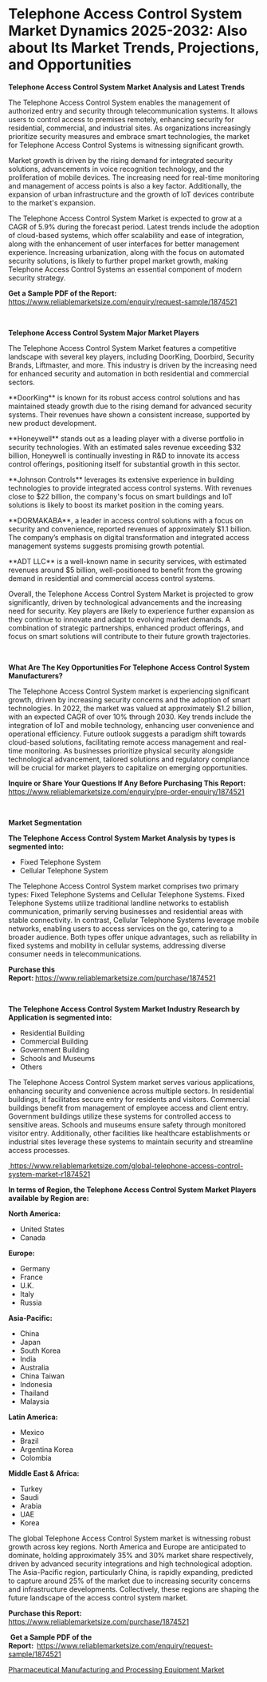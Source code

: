 <p><h1>Telephone Access Control System Market Dynamics 2025-2032: Also about Its Market Trends, Projections, and Opportunities</h1></p><p><strong>Telephone Access Control System Market Analysis and Latest Trends</strong></p>
<p><p>The Telephone Access Control System enables the management of authorized entry and security through telecommunication systems. It allows users to control access to premises remotely, enhancing security for residential, commercial, and industrial sites. As organizations increasingly prioritize security measures and embrace smart technologies, the market for Telephone Access Control Systems is witnessing significant growth.</p><p>Market growth is driven by the rising demand for integrated security solutions, advancements in voice recognition technology, and the proliferation of mobile devices. The increasing need for real-time monitoring and management of access points is also a key factor. Additionally, the expansion of urban infrastructure and the growth of IoT devices contribute to the market's expansion.</p><p>The Telephone Access Control System Market is expected to grow at a CAGR of 5.9% during the forecast period. Latest trends include the adoption of cloud-based systems, which offer scalability and ease of integration, along with the enhancement of user interfaces for better management experience. Increasing urbanization, along with the focus on automated security solutions, is likely to further propel market growth, making Telephone Access Control Systems an essential component of modern security strategy.</p></p>
<p><strong>Get a Sample PDF of the Report:&nbsp;</strong> <a href="https://www.reliablemarketsize.com/enquiry/request-sample/1874521?utm_campaign=2803&utm_medium=2&utm_source=Github&utm_content=ia&utm_term=28022025&utm_id=telephone-access-control-system">https://www.reliablemarketsize.com/enquiry/request-sample/1874521</a></p>
<p>&nbsp;</p>
<p><strong>Telephone Access Control System Major Market Players</strong></p>
<p><p>The Telephone Access Control System Market features a competitive landscape with several key players, including DoorKing, Doorbird, Security Brands, Liftmaster, and more. This industry is driven by the increasing need for enhanced security and automation in both residential and commercial sectors.</p><p>**DoorKing** is known for its robust access control solutions and has maintained steady growth due to the rising demand for advanced security systems. Their revenues have shown a consistent increase, supported by new product development.</p><p>**Honeywell** stands out as a leading player with a diverse portfolio in security technologies. With an estimated sales revenue exceeding $32 billion, Honeywell is continually investing in R&D to innovate its access control offerings, positioning itself for substantial growth in this sector.</p><p>**Johnson Controls** leverages its extensive experience in building technologies to provide integrated access control systems. With revenues close to $22 billion, the company's focus on smart buildings and IoT solutions is likely to boost its market position in the coming years.</p><p>**DORMAKABA**, a leader in access control solutions with a focus on security and convenience, reported revenues of approximately $1.1 billion. The company’s emphasis on digital transformation and integrated access management systems suggests promising growth potential.</p><p>**ADT LLC** is a well-known name in security services, with estimated revenues around $5 billion, well-positioned to benefit from the growing demand in residential and commercial access control systems.</p><p>Overall, the Telephone Access Control System Market is projected to grow significantly, driven by technological advancements and the increasing need for security. Key players are likely to experience further expansion as they continue to innovate and adapt to evolving market demands. A combination of strategic partnerships, enhanced product offerings, and focus on smart solutions will contribute to their future growth trajectories.</p></p>
<p>&nbsp;</p>
<p><strong>What Are The Key Opportunities For Telephone Access Control System Manufacturers?</strong></p>
<p><p>The Telephone Access Control System market is experiencing significant growth, driven by increasing security concerns and the adoption of smart technologies. In 2022, the market was valued at approximately $1.2 billion, with an expected CAGR of over 10% through 2030. Key trends include the integration of IoT and mobile technology, enhancing user convenience and operational efficiency. Future outlook suggests a paradigm shift towards cloud-based solutions, facilitating remote access management and real-time monitoring. As businesses prioritize physical security alongside technological advancement, tailored solutions and regulatory compliance will be crucial for market players to capitalize on emerging opportunities.</p></p>
<p><strong>Inquire or Share Your Questions If Any Before Purchasing This Report:</strong> <a href="https://www.reliablemarketsize.com/enquiry/pre-order-enquiry/1874521?utm_campaign=2803&utm_medium=2&utm_source=Github&utm_content=ia&utm_term=28022025&utm_id=telephone-access-control-system">https://www.reliablemarketsize.com/enquiry/pre-order-enquiry/1874521</a></p>
<p>&nbsp;</p>
<p><strong>Market Segmentation</strong></p>
<p><strong>The Telephone Access Control System Market Analysis by types is segmented into:</strong></p>
<p><ul><li>Fixed Telephone System</li><li>Cellular Telephone System</li></ul></p>
<p><p>The Telephone Access Control System market comprises two primary types: Fixed Telephone Systems and Cellular Telephone Systems. Fixed Telephone Systems utilize traditional landline networks to establish communication, primarily serving businesses and residential areas with stable connectivity. In contrast, Cellular Telephone Systems leverage mobile networks, enabling users to access services on the go, catering to a broader audience. Both types offer unique advantages, such as reliability in fixed systems and mobility in cellular systems, addressing diverse consumer needs in telecommunications.</p></p>
<p><strong>Purchase this Report:&nbsp;</strong><a href="https://www.reliablemarketsize.com/purchase/1874521?utm_campaign=2803&utm_medium=2&utm_source=Github&utm_content=ia&utm_term=28022025&utm_id=telephone-access-control-system">https://www.reliablemarketsize.com/purchase/1874521</a></p>
<p>&nbsp;</p>
<p><strong>The Telephone Access Control System Market Industry Research by Application is segmented into:</strong></p>
<p><ul><li>Residential Building</li><li>Commercial Building</li><li>Government Building</li><li>Schools and Museums</li><li>Others</li></ul></p>
<p><p>The Telephone Access Control System market serves various applications, enhancing security and convenience across multiple sectors. In residential buildings, it facilitates secure entry for residents and visitors. Commercial buildings benefit from management of employee access and client entry. Government buildings utilize these systems for controlled access to sensitive areas. Schools and museums ensure safety through monitored visitor entry. Additionally, other facilities like healthcare establishments or industrial sites leverage these systems to maintain security and streamline access processes.</p></p>
<p><a href="https://www.reliablemarketsize.com/global-telephone-access-control-system-market-r1874521?utm_campaign=2803&utm_medium=2&utm_source=Github&utm_content=ia&utm_term=28022025&utm_id=telephone-access-control-system">&nbsp;https://www.reliablemarketsize.com/global-telephone-access-control-system-market-r1874521</a></p>
<p><strong>In terms of Region, the Telephone Access Control System Market Players available by Region are:</strong></p>
<p>
    <p> <strong> North America: </strong>
        <ul>
            <li>United States</li>
            <li>Canada</li>
        </ul>
        </p> 
    <p> <strong> Europe: </strong>
        <ul>
            <li>Germany</li>
            <li>France</li>
            <li>U.K.</li>
            <li>Italy</li>
            <li>Russia</li>
        </ul>
        </p> 
    <p> <strong> Asia-Pacific: </strong>
        <ul>
            <li>China</li>
            <li>Japan</li>
            <li>South Korea</li>
            <li>India</li>
            <li>Australia</li>
            <li>China Taiwan</li>
            <li>Indonesia</li>
            <li>Thailand</li>
            <li>Malaysia</li>
        </ul>
        </p> 
    <p> <strong> Latin America: </strong>
        <ul>
            <li>Mexico</li>
            <li>Brazil</li>
            <li>Argentina Korea</li>
            <li>Colombia</li>
        </ul>
        </p> 
    <p> <strong> Middle East & Africa: </strong>
        <ul>
            <li>Turkey</li>
            <li>Saudi</li>
            <li>Arabia</li>
            <li>UAE</li>
            <li>Korea</li>
        </ul>
    </p>
    </p>
<p><p>The global Telephone Access Control System market is witnessing robust growth across key regions. North America and Europe are anticipated to dominate, holding approximately 35% and 30% market share respectively, driven by advanced security integrations and high technological adoption. The Asia-Pacific region, particularly China, is rapidly expanding, predicted to capture around 25% of the market due to increasing security concerns and infrastructure developments. Collectively, these regions are shaping the future landscape of the access control system market.</p></p>
<p><strong>Purchase this Report: </strong><a href="https://www.reliablemarketsize.com/purchase/1874521?utm_campaign=2803&utm_medium=2&utm_source=Github&utm_content=ia&utm_term=28022025&utm_id=telephone-access-control-system">https://www.reliablemarketsize.com/purchase/1874521</a></p>
<p>&nbsp;<strong>Get a Sample PDF of the Report:&nbsp;&nbsp;</strong><a href="https://www.reliablemarketsize.com/enquiry/request-sample/1874521?utm_campaign=2803&utm_medium=2&utm_source=Github&utm_content=ia&utm_term=28022025&utm_id=telephone-access-control-system">https://www.reliablemarketsize.com/enquiry/request-sample/1874521</a></p>
<p><strong></strong></p>
<p><p><a href="https://github.com/denbelnmer50/Market-Research-Report-List-1/blob/main/pharmaceutical-manufacturing-and-processing-equipment-market.md?utm_campaign=2803&utm_medium=2&utm_source=Github&utm_content=ia&utm_term=28022025&utm_id=telephone-access-control-system">Pharmaceutical Manufacturing and Processing Equipment Market</a></p></p>